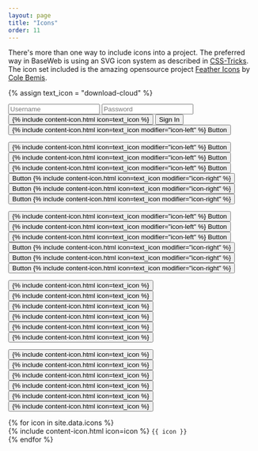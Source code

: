 ```yaml
---
layout: page
title: "Icons"
order: 11
---
```


There's more than one way to include icons into a project. The preferred way in BaseWeb is using an SVG icon system as described in [CSS-Tricks](https://css-tricks.com/pretty-good-svg-icon-system/). The icon set included is the amazing opensource project [Feather Icons](https://feathericons.com/) by [Cole Bemis](http://colebemis.com/).

{% assign text_icon = "download-cloud" %}

<form>
  <div class="form-group inline">
    <input type="text" class="input" placeholder="Username" required="">
    <input type="password" class="input" placeholder="Password" required="">
    <button class="button primary button-icon">{% include content-icon.html icon=text_icon %}</button>
    <button type="submit" class="button primary">Sign In</button>
    <button class="button primary">{% include content-icon.html icon=text_icon modifier="icon-left" %} Button</button>
  </div>
</form>

<p>
  <button class="button large">{% include content-icon.html icon=text_icon modifier="icon-left" %} Button</button>
  <button class="button">{% include content-icon.html icon=text_icon modifier="icon-left" %} Button</button>
  <button class="button small">{% include content-icon.html icon=text_icon modifier="icon-left" %} Button</button>
  <button class="button large">Button {% include content-icon.html icon=text_icon modifier="icon-right" %}</button>
  <button class="button">Button {% include content-icon.html icon=text_icon modifier="icon-right" %}</button>
  <button class="button small">Button {% include content-icon.html icon=text_icon modifier="icon-right" %}</button>
</p>

<p>
  <button class="button primary large">{% include content-icon.html icon=text_icon modifier="icon-left" %} Button</button>
  <button class="button primary">{% include content-icon.html icon=text_icon modifier="icon-left" %} Button</button>
  <button class="button primary small">{% include content-icon.html icon=text_icon modifier="icon-left" %} Button</button>
  <button class="button primary large">Button {% include content-icon.html icon=text_icon modifier="icon-right" %}</button>
  <button class="button primary">Button {% include content-icon.html icon=text_icon modifier="icon-right" %}</button>
  <button class="button primary small">Button {% include content-icon.html icon=text_icon modifier="icon-right" %}</button>
</p>

<p>
  <button class="button small">{% include content-icon.html icon=text_icon %}</button>
  <button class="button">{% include content-icon.html icon=text_icon %}</button>
  <button class="button large">{% include content-icon.html icon=text_icon %}</button>
  <button class="button primary small">{% include content-icon.html icon=text_icon %}</button>
  <button class="button primary">{% include content-icon.html icon=text_icon %}</button>
  <button class="button primary large">{% include content-icon.html icon=text_icon %}</button>
</p>

<p>
  <button class="button button-icon small">{% include content-icon.html icon=text_icon %}</button>
  <button class="button button-icon">{% include content-icon.html icon=text_icon %}</button>
  <button class="button button-icon large">{% include content-icon.html icon=text_icon %}</button>
  <button class="button button-icon primary small">{% include content-icon.html icon=text_icon %}</button>
  <button class="button button-icon primary">{% include content-icon.html icon=text_icon %}</button>
  <button class="button button-icon primary large">{% include content-icon.html icon=text_icon %}</button>
</p>

<div class="icons-listing">
  {% for icon in site.data.icons %}
  <div class="icon-item">{% include content-icon.html icon=icon %} <code>{{ icon }}</code></div>
  {% endfor %}
</div>
